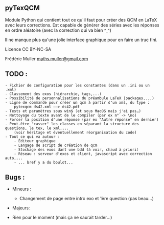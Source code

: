 pyTexQCM
--------

Module Python qui contient tout ce qu'il faut pour créer des QCM en LaTeX avec leurs corrections.
Est capable de générer des séries avec les réponses en ordre aléatoire (avec la correction qui va bien ^_^)

Il ne manque plus qu'une jolie interface graphique pour en faire un truc fini.

Licence CC BY-NC-SA

Frédéric Muller
maths.muller@gmail.com


 TODO :
 ------
 	- Fichier de configuration pour les constantes (dans un .ini ou un .xml)
	- Classement des exos (hiérarchie, tags,...)
	- Possibilité de personnalisations du préambule LaTeX (packages,...)
	- Ligne de commande pour créer un qcm à partir d'un xml, du type :
		pytexqcm ds42.xml ——> ds42.pdf
	- Tests et paramètres sous win$ (et sous MacOS mais j'ai pas…)
	- Nettoyage du texte avant de le compiler (par ex n° -> \no)
	- Forcer la position d'une réponse (par ex "Autre réponse" en dernier)
	- Peut-être "casser" les classes en séparant la structure des questions, le tex, le xml,...
		(voir héritage et éventuellement réorganisation du code)
	- Tout ce qui va autour :
		- Éditeur graphique
		- Langage de script de création de qcm
		- Stockage des exos dant une bdd (à voir, chaud à priori)
		- Réseau : serveur d'exos et client, javascript avec correction auto,...
		- ... bref y a du boulot...


 Bugs :
 ------
 - Mineurs :
 	- Changement de page entre intro exo et 1ère question (pas beau…)

 - Majeurs:
  - Rien pour le moment (mais ça ne saurait tarder…)





